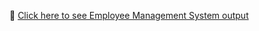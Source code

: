 🔗 [Click here to see Employee Management System output](https://github.com/kiruthika09102000/java-employee/blob/main/employee_output.txt)
